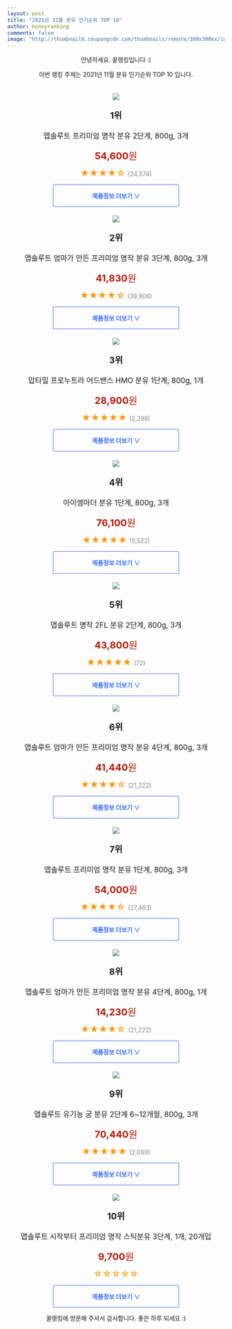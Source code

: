 ```yaml
--- 
layout: post 
title: "2021년 11월 분유 인기순위 TOP 10" 
author: honeyranking 
comments: false 
image: "http://thumbnail6.coupangcdn.com/thumbnails/remote/300x300ex/image/product/image/vendoritem/2018/01/16/3412773374/e9d7266b-28a3-46be-8858-18ebdbf06b5b.jpg" 
--- 
```

<p style="text-align: center;">안녕하세요. 꿀랭킹입니다 :)</p> <p style="text-align: center;">이번 랭킹 주제는 2021년 11월 분유 인기순위 TOP 10 입니다.</p><center><img src="http://thumbnail6.coupangcdn.com/thumbnails/remote/300x300ex/image/product/image/vendoritem/2018/01/16/3412773374/e9d7266b-28a3-46be-8858-18ebdbf06b5b.jpg" style="margin-top:20px" /></center> <p style="text-align: center; font-size: 20px"><b>1위</b></p> <p style="text-align: center; font-size: 17px">앱솔루트 프리미엄 명작 분유 2단계, 800g, 3개</p> <p style="text-align: center;"><span style="color: #b61800; font-size: 22px;"><b>54,600</b>원</span></p> <p style="text-align: center;"><span style="color: #ff9600; font-size: 20px;">★★★★☆ </span><span style="color: #878787;">(24,574)</span></p> <center><a href="https://coupa.ng/cazDhI"> <div style="font-size: 14px; display: inline-block; padding: 15px 90px; color: #346aff; border-radius: 2px; border: 1px solid #346aff; cursor: pointer;"><b>제품정보 더보기 &or;</b></div> </a></center><center><img src="http://thumbnail9.coupangcdn.com/thumbnails/remote/300x300ex/image/product/image/vendoritem/2018/10/15/3411884218/c8151402-28f8-402a-a778-08266624dd29.jpg" style="margin-top:20px" /></center> <p style="text-align: center; font-size: 20px"><b>2위</b></p> <p style="text-align: center; font-size: 17px">앱솔루트 엄마가 만든 프리미엄 명작 분유 3단계, 800g, 3개</p> <p style="text-align: center;"><span style="color: #b61800; font-size: 22px;"><b>41,830</b>원</span></p> <p style="text-align: center;"><span style="color: #ff9600; font-size: 20px;">★★★★☆ </span><span style="color: #878787;">(39,906)</span></p> <center><a href="https://coupa.ng/cazDhK"> <div style="font-size: 14px; display: inline-block; padding: 15px 90px; color: #346aff; border-radius: 2px; border: 1px solid #346aff; cursor: pointer;"><b>제품정보 더보기 &or;</b></div> </a></center><center><img src="http://thumbnail6.coupangcdn.com/thumbnails/remote/300x300ex/image/retail/images/2021/01/13/17/2/f1b8432c-ac14-43e7-b931-0fd703cd1c51.jpg" style="margin-top:20px" /></center> <p style="text-align: center; font-size: 20px"><b>3위</b></p> <p style="text-align: center; font-size: 17px">압타밀 프로누트라 어드밴스 HMO 분유 1단계, 800g, 1개</p> <p style="text-align: center;"><span style="color: #b61800; font-size: 22px;"><b>28,900</b>원</span></p> <p style="text-align: center;"><span style="color: #ff9600; font-size: 20px;">★★★★★ </span><span style="color: #878787;">(2,298)</span></p> <center><a href="https://coupa.ng/cazDhM"> <div style="font-size: 14px; display: inline-block; padding: 15px 90px; color: #346aff; border-radius: 2px; border: 1px solid #346aff; cursor: pointer;"><b>제품정보 더보기 &or;</b></div> </a></center><center><img src="http://thumbnail9.coupangcdn.com/thumbnails/remote/300x300ex/image/retail/images/115898325749552-0ca4babc-1c78-44db-afd5-1a82da2ebb61.jpg" style="margin-top:20px" /></center> <p style="text-align: center; font-size: 20px"><b>4위</b></p> <p style="text-align: center; font-size: 17px">아이엠마더 분유 1단계, 800g, 3개</p> <p style="text-align: center;"><span style="color: #b61800; font-size: 22px;"><b>76,100</b>원</span></p> <p style="text-align: center;"><span style="color: #ff9600; font-size: 20px;">★★★★★ </span><span style="color: #878787;">(5,522)</span></p> <center><a href="https://coupa.ng/cazDhP"> <div style="font-size: 14px; display: inline-block; padding: 15px 90px; color: #346aff; border-radius: 2px; border: 1px solid #346aff; cursor: pointer;"><b>제품정보 더보기 &or;</b></div> </a></center><center><img src="http://thumbnail7.coupangcdn.com/thumbnails/remote/300x300ex/image/rs_quotation_api/vdkupktj/d818f8159c7b48fbb8b8895f67614def.jpg" style="margin-top:20px" /></center> <p style="text-align: center; font-size: 20px"><b>5위</b></p> <p style="text-align: center; font-size: 17px">앱솔루트 명작 2FL 분유 2단계, 800g, 3개</p> <p style="text-align: center;"><span style="color: #b61800; font-size: 22px;"><b>43,800</b>원</span></p> <p style="text-align: center;"><span style="color: #ff9600; font-size: 20px;">★★★★★ </span><span style="color: #878787;">(72)</span></p> <center><a href="https://coupa.ng/cazDhS"> <div style="font-size: 14px; display: inline-block; padding: 15px 90px; color: #346aff; border-radius: 2px; border: 1px solid #346aff; cursor: pointer;"><b>제품정보 더보기 &or;</b></div> </a></center><center><img src="http://thumbnail10.coupangcdn.com/thumbnails/remote/300x300ex/image/product/image/vendoritem/2018/10/22/3411884217/a86e0602-e058-4e63-bb3d-7b4b6e07b72b.jpg" style="margin-top:20px" /></center> <p style="text-align: center; font-size: 20px"><b>6위</b></p> <p style="text-align: center; font-size: 17px">앱솔루트 엄마가 만든 프리미엄 명작 분유 4단계, 800g, 3개</p> <p style="text-align: center;"><span style="color: #b61800; font-size: 22px;"><b>41,440</b>원</span></p> <p style="text-align: center;"><span style="color: #ff9600; font-size: 20px;">★★★★☆ </span><span style="color: #878787;">(21,222)</span></p> <center><a href="https://coupa.ng/cazDhT"> <div style="font-size: 14px; display: inline-block; padding: 15px 90px; color: #346aff; border-radius: 2px; border: 1px solid #346aff; cursor: pointer;"><b>제품정보 더보기 &or;</b></div> </a></center><center><img src="http://thumbnail8.coupangcdn.com/thumbnails/remote/300x300ex/image/product/image/vendoritem/2018/01/16/3411902126/6293d27b-c368-47b7-a514-43f8f07f1a14.jpg" style="margin-top:20px" /></center> <p style="text-align: center; font-size: 20px"><b>7위</b></p> <p style="text-align: center; font-size: 17px">앱솔루트 프리미엄 명작 분유 1단계, 800g, 3개</p> <p style="text-align: center;"><span style="color: #b61800; font-size: 22px;"><b>54,000</b>원</span></p> <p style="text-align: center;"><span style="color: #ff9600; font-size: 20px;">★★★★☆ </span><span style="color: #878787;">(27,463)</span></p> <center><a href="https://coupa.ng/cazDhU"> <div style="font-size: 14px; display: inline-block; padding: 15px 90px; color: #346aff; border-radius: 2px; border: 1px solid #346aff; cursor: pointer;"><b>제품정보 더보기 &or;</b></div> </a></center><center><img src="http://thumbnail10.coupangcdn.com/thumbnails/remote/300x300ex/image/product/image/vendoritem/2018/10/23/3047392624/d6b244ca-3aee-48ee-94d2-154ca5a55efe.jpg" style="margin-top:20px" /></center> <p style="text-align: center; font-size: 20px"><b>8위</b></p> <p style="text-align: center; font-size: 17px">앱솔루트 엄마가 만든 프리미엄 명작 분유 4단계, 800g, 1개</p> <p style="text-align: center;"><span style="color: #b61800; font-size: 22px;"><b>14,230</b>원</span></p> <p style="text-align: center;"><span style="color: #ff9600; font-size: 20px;">★★★★☆ </span><span style="color: #878787;">(21,222)</span></p> <center><a href="https://coupa.ng/cazDhV"> <div style="font-size: 14px; display: inline-block; padding: 15px 90px; color: #346aff; border-radius: 2px; border: 1px solid #346aff; cursor: pointer;"><b>제품정보 더보기 &or;</b></div> </a></center><center><img src="http://thumbnail10.coupangcdn.com/thumbnails/remote/300x300ex/image/retail/images/2020/11/26/10/9/9b59ea15-facf-4552-b4d1-e9bb08dd2680.jpg" style="margin-top:20px" /></center> <p style="text-align: center; font-size: 20px"><b>9위</b></p> <p style="text-align: center; font-size: 17px">앱솔루트 유기농 궁 분유 2단계 6~12개월, 800g, 3개</p> <p style="text-align: center;"><span style="color: #b61800; font-size: 22px;"><b>70,440</b>원</span></p> <p style="text-align: center;"><span style="color: #ff9600; font-size: 20px;">★★★★★ </span><span style="color: #878787;">(2,099)</span></p> <center><a href="https://coupa.ng/cazDhW"> <div style="font-size: 14px; display: inline-block; padding: 15px 90px; color: #346aff; border-radius: 2px; border: 1px solid #346aff; cursor: pointer;"><b>제품정보 더보기 &or;</b></div> </a></center><center><img src="http://thumbnail10.coupangcdn.com/thumbnails/remote/300x300ex/image/rs_quotation_api/cc0fdnfv/29b31db0c85246cb911764e9e9ea6d30.jpg" style="margin-top:20px" /></center> <p style="text-align: center; font-size: 20px"><b>10위</b></p> <p style="text-align: center; font-size: 17px">앱솔루트 시작부터 프리미엄 명작 스틱분유 3단계, 1개, 20개입</p> <p style="text-align: center;"><span style="color: #b61800; font-size: 22px;"><b>9,700</b>원</span></p> <p style="text-align: center;"><span style="color: #ff9600; font-size: 20px;">☆☆☆☆☆ </span><span style="color: #878787;"></span></p> <center><a href="https://coupa.ng/cazDhX"> <div style="font-size: 14px; display: inline-block; padding: 15px 90px; color: #346aff; border-radius: 2px; border: 1px solid #346aff; cursor: pointer;"><b>제품정보 더보기 &or;</b></div> </a></center> <p style="text-align: center;">꿀랭킹에 방문해 주셔서 감사합니다. 좋은 하루 되세요 :)</p>
